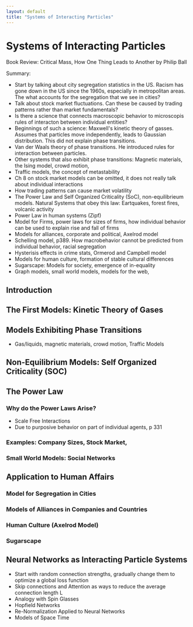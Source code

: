 ```yaml
---
layout: default
title: "Systems of Interacting Particles"
---
```


# Systems of Interacting Particles

Book Review: Critical Mass, How One Thing Leads to Another by Philip Ball

Summary:
- Start by talking about city segregation statistics in the US. Racism has gone down in the US since the 1960s, especially in metropolitan areas. The what accounts for the segregation that we see in cities?
- Talk about stock market fluctuations. Can these be caused by trading patterns rather than market fundamentals?
- Is there a science that connects macroscopic behavior to microscopis rules of interacton between individual entities?
- Beginnings of such a science: Maxwell's kinetic theory of gasses. Assumes that particles move independently, leads to Gaussian distribution. This did not explain phase transitions.
- Van der Waals theory of phase transitions. He introduced rules for interaction between particles.
- Other systems that also exhibit phase transitions: Magnetic materials, the Ising model, crowd motion,
- Traffic models, the concept of metastability
- Ch 8 on stock market models can be omitted, it does not really talk about individual interactions
- How trading patterns can cause market volatility
- The Power Law and Self Organized Criticality (SoC), non-equilibrieum models. Natural Systems that obey this law: Eartquakes, forest fires, volcanic activity
- Power Law in human systems (Zipf)
- Model for Firms, power laws for sizes of firms, how individual behavior can be used to explain rise and fall of firms
- Models for alliances, corporate and political, Axelrod model
- Schelling model, p389. How macrobehavior cannot be predicted from individual behavior, racial segregation
- Hysterisis effects in crime stats, Ormerod and Campbell model
- Models for human culture, formation of stable cultural differences
- Sugarscape: Models for society, emergence of in-equality
- Graph models, small world models, models for the web,

## Introduction



## The First Models: Kinetic Theory of Gases




## Models Exhibiting Phase Transitions

- Gas/liquids, magnetic materials, crowd motion, Traffic Models



## Non-Equilibrium Models: Self Organized Criticality (SOC)




## The Power Law


### Why do the Power Laws Arise?

- Scale Free Interactions
- Due to purposive behavior on part of individual agents, p 331

### Examples: Company Sizes, Stock Market, 


### Small World Models: Social Networks


## Application to Human Affairs


### Model for Segregation in Cities


### Models of Alliances in Companies and Countries


### Human Culture (Axelrod Model)


### Sugarscape

## Neural Networks as Interacting Particle Systems

- Start with random connection strengths, gradually change them to optimize a global loss function
- Skip connections and Attention as ways to reduce the average connection length L
- Analogy with Spin Glasses
- Hopfield Networks
- Re-Normalization Applied to Neural Networks
- Models of Space Time




